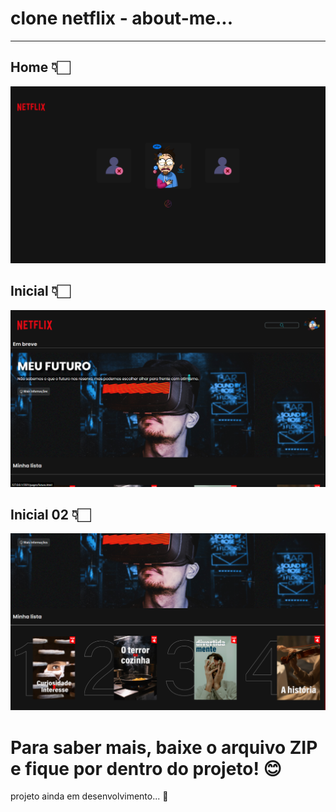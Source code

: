 # clone netflix - about-me...
---
## Home 👇🏻
![prints](https://github.com/eduolv/about-me/blob/main/prints/index.png)
## Inicial 👇🏻
![prints](https://github.com/eduolv/about-me/blob/main/prints/inicial.png)
## Inicial 02 👇🏻
![prints](https://github.com/eduolv/about-me/blob/main/prints/inicial02.png)
# Para saber mais, baixe o arquivo ZIP e fique por dentro do projeto! 😊
projeto ainda em desenvolvimento... 🔧
